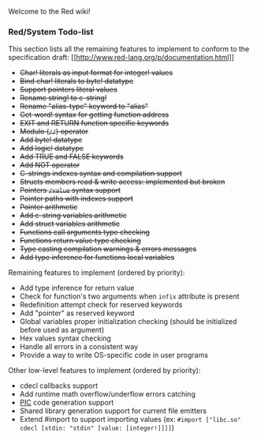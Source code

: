 Welcome to the Red wiki!

### Red/System Todo-list

This section lists all the remaining features to implement to conform to
the specification draft: [[http://www.red-lang.org/p/documentation.html]]


* <strike>Char! literals as input format for integer! values</strike>
* <strike>Bind char! literals to byte! datatype</strike>
* <strike>Support pointers literal values</strike>
* <strike>Rename string! to c-string!</strike>
* <strike>Rename "alias-type" keyword to "alias"</strike>
* <strike>Get-word! syntax for getting function address</strike>
* <strike>EXIT and RETURN function specific keywords</strike>
* <strike>Modulo (`//`) operator</strike>
* <strike>Add byte! datatype</strike>
* <strike>Add logic! datatype</strike>
* <strike>Add TRUE and FALSE keywords</strike>
* <strike>Add NOT operator</strike>
* <strike>C-strings indexes syntax and compilation support</strike>
* <strike>Structs members read & write access: implemented but broken</strike>
* <strike>Pointers `/value` syntax support</strike>
* <strike>Pointer paths with indexes support</strike>
* <strike>Pointer arithmetic</strike>
* <strike>Add c-string variables arithmetic</strike>
* <strike>Add struct variables arithmetic</strike>
* <strike>Functions call arguments type checking</strike>
* <strike>Functions return value type checking</strike>
* <strike>Type casting compilation warnings & errors messages</strike>
* <strike>Add type inference for functions local variables</strike>

Remaining features to implement (ordered by priority):

* Add type inference for return value
* Check for function's two arguments when `infix` attribute is present
* Redefinition attempt check for reserved keywords
* Add "pointer" as reserved keyword
* Global variables proper initialization checking (should be initialized before used as argument)
* Hex values syntax checking
* Handle all errors in a consistent way
* Provide a way to write OS-specific code in user programs

Other low-level features to implement (ordered by priority):

* cdecl callbacks support
* Add runtime math overflow/underflow errors catching
* [PIC](http://en.wikipedia.org/wiki/Position-independent_code) code generation support
* Shared library generation support for current file emitters
* Extend #import to support importing values (ex: `#import ["libc.so" cdecl [stdin: "stdin" [value: [integer!]]]]`)
